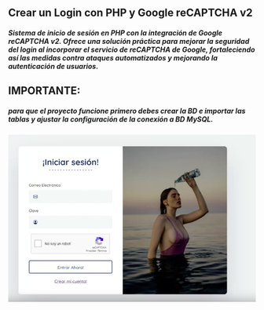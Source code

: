 ## Crear un Login con PHP y Google reCAPTCHA v2


##### Sistema de inicio de sesión en PHP con la integración de Google reCAPTCHA v2. Ofrece una solución práctica para mejorar la seguridad del login al incorporar el servicio de reCAPTCHA de Google, fortaleciendo así las medidas contra ataques automatizados y mejorando la autenticación de usuarios.

## IMPORTANTE:  
##### para que el proyecto funcione primero debes crear la BD e importar las tablas y ajustar la configuración de la conexión a BD MySQL.

![](https://raw.githubusercontent.com/urian121/imagenes-proyectos-github/master/login-con-google-reCAPTCHA.png)
